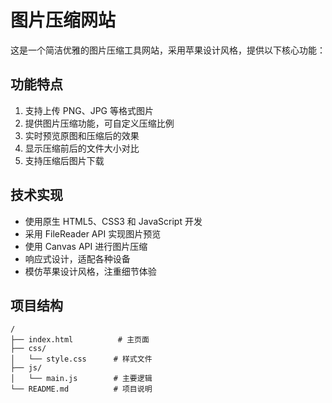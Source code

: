 # 图片压缩网站

这是一个简洁优雅的图片压缩工具网站，采用苹果设计风格，提供以下核心功能：

## 功能特点

1. 支持上传 PNG、JPG 等格式图片
2. 提供图片压缩功能，可自定义压缩比例
3. 实时预览原图和压缩后的效果
4. 显示压缩前后的文件大小对比
5. 支持压缩后图片下载

## 技术实现

- 使用原生 HTML5、CSS3 和 JavaScript 开发
- 采用 FileReader API 实现图片预览
- 使用 Canvas API 进行图片压缩
- 响应式设计，适配各种设备
- 模仿苹果设计风格，注重细节体验

## 项目结构

```
/
├── index.html          # 主页面
├── css/               
│   └── style.css      # 样式文件
├── js/
│   └── main.js        # 主要逻辑
└── README.md          # 项目说明 